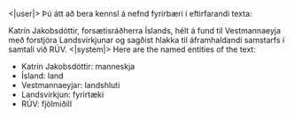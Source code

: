 <|user|>
Þú átt að bera kennsl á nefnd fyrirbæri í eftirfarandi texta: 

Katrín Jakobsdóttir, forsætisráðherra Íslands, hélt á fund til Vestmannaeyja með forstjóra Landsvirkjunar og sagðist hlakka til áframhaldandi samstarfs í samtali við RÚV.
<|system|>
Here are the named entities of the text:

* Katrín Jakobsdóttir: manneskja
* Ísland: land
* Vestmannaeyjar: landshluti
* Landsvirkjun: fyrirtæki
* RÚV: fjölmiðill
